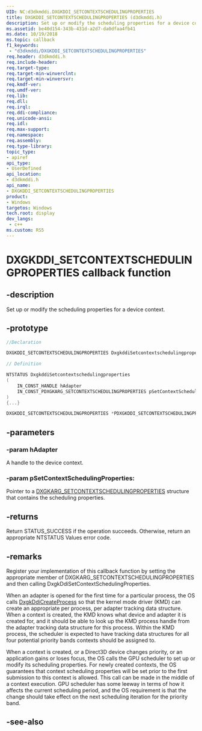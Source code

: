 ```yaml
---
UID: NC:d3dkmddi.DXGKDDI_SETCONTEXTSCHEDULINGPROPERTIES
title: DXGKDDI_SETCONTEXTSCHEDULINGPROPERTIES (d3dkmddi.h)
description: Set up or modify the scheduling properties for a device context.
ms.assetid: be40d154-343b-431d-a2d7-da0dfaa4fb41
ms.date: 10/19/2018
ms.topic: callback
f1_keywords:
 - "d3dkmddi/DXGKDDI_SETCONTEXTSCHEDULINGPROPERTIES"
req.header: d3dkmddi.h
req.include-header:
req.target-type:
req.target-min-winverclnt:
req.target-min-winversvr:
req.kmdf-ver:
req.umdf-ver:
req.lib:
req.dll:
req.irql:
req.ddi-compliance:
req.unicode-ansi:
req.idl:
req.max-support:
req.namespace:
req.assembly:
req.type-library:
topic_type:
- apiref
api_type:
- UserDefined
api_location:
- d3dkmddi.h
api_name:
- DXGKDDI_SETCONTEXTSCHEDULINGPROPERTIES
product:
- Windows
targetos: Windows
tech.root: display
dev_langs:
 - c++
ms.custom: RS5
---
```


# DXGKDDI_SETCONTEXTSCHEDULINGPROPERTIES callback function

## -description

Set up or modify the scheduling properties for a device context.

## -prototype

```cpp
//Declaration

DXGKDDI_SETCONTEXTSCHEDULINGPROPERTIES DxgkddiSetcontextschedulingproperties;

// Definition

NTSTATUS DxgkddiSetcontextschedulingproperties
(
	IN_CONST_HANDLE hAdapter
	IN_CONST_PDXGKARG_SETCONTEXTSCHEDULINGPROPERTIES pSetContextSchedulingProperties
)
{...}

DXGKDDI_SETCONTEXTSCHEDULINGPROPERTIES *PDXGKDDI_SETCONTEXTSCHEDULINGPROPERTIES


```

## -parameters

### -param hAdapter

A handle to the device context.

### -param pSetContextSchedulingProperties:

Pointer to a [DXGKARG_SETCONTEXTSCHEDULINGPROPERTIES](ns-d3dkmddi-_dxgkarg_setcontextschedulingproperties.md) structure that contains the scheduling properties.

## -returns

Return STATUS_SUCCESS if the operation succeeds. Otherwise, return an appropriate NTSTATUS Values error code.

## -remarks

Register your implementation of this callback function by setting the appropriate member of DXGKARG_SETCONTEXTSCHEDULINGPROPERTIES and then calling DxgkDdiSetContextSchedulingProperties.

When an adapter is opened for the first time for a particular process, the OS calls [DxgkDdiCreateProcess](nc-d3dkmddi-dxgkddi_createprocess.md) so that the kernel mode driver (KMD) can create an appropriate per process, per adapter tracking data structure. When a context is created, the KMD knows what device and adapter it is created for, and it should be able to look up the KMD process handle from the adapter tracking data structure for this process. Within the KMD process, the scheduler is expected to have tracking data structures for all four potential priority bands contexts should be assigned to.

When a context is created, or a Direct3D device changes priority, or an application gains or loses focus, the OS calls the GPU scheduler to set up or modify its scheduling properties. For newly created contexts, the OS guarantees that context scheduling properties will be set prior to the first submission to this context is allowed. This call can be made in the middle of a context execution. GPU scheduler has some leeway in terms of how it affects the current scheduling period, and the OS requirement is that the change should take effect on the next scheduling iteration for the priority band.

## -see-also
